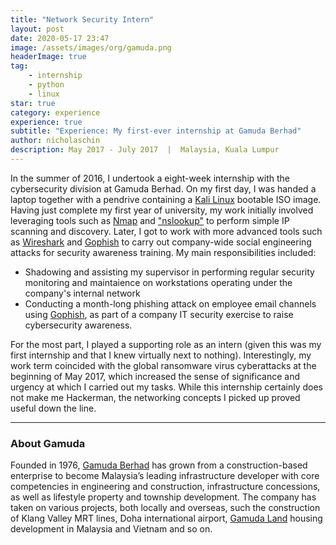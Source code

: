 ```yaml
---
title: "Network Security Intern"
layout: post
date: 2020-05-17 23:47
image: /assets/images/org/gamuda.png
headerImage: true
tag:
    - internship
    - python
    - linux
star: true
category: experience
experience: true
subtitle: "Experience: My first-ever internship at Gamuda Berhad"
author: nicholaschin
description: May 2017 - July 2017  |  Malaysia, Kuala Lumpur
---
```


In the summer of 2016, I undertook a eight-week internship with the cybersecurity division at Gamuda Berhad. On my first day, I was handed a laptop together with a pendrive containing a <a href="https://www.kali.org/">Kali Linux</a> bootable ISO image. Having just complete my first year of university, my work initially involved leveraging tools such as <a href="https://nmap.org/">Nmap</a> and <a href="https://docs.microsoft.com/en-us/windows-server/administration/windows-commands/nslookup">"nslookup"</a> to perform simple IP scanning and discovery. Later, I got to work with more advanced tools such as <a href="https://www.wireshark.org/">Wireshark</a> and <a href="https://getgophish.com/">Gophish</a> to carry out company-wide social engineering attacks for security awareness training. My main responsibilities included:

-   Shadowing and assisting my supervisor in performing regular security monitoring and maintaience on workstations operating under the company's internal network
-   Conducting a month-long phishing attack on employee email channels using <a href="https://getgophish.com/">Gophish</a>, as part of a company IT security exercise to raise cybersecurity awareness.

For the most part, I played a supporting role as an intern (given this was my first internship and that I knew virtually next to nothing). Interestingly, my work term coincided with the global ransomware virus cyberattacks at the beginning of May 2017, which increased the sense of significance and urgency at which I carried out my tasks. While this internship certainly does not make me Hackerman, the networking concepts I picked up proved useful down the line.

<hr/>

### About Gamuda

Founded in 1976, <a href="https://gamuda.com.my/"> Gamuda Berhad</a> has grown from a construction-based enterprise to become Malaysia’s leading infrastructure developer with core competencies in engineering and construction, infrastructure concessions, as well as lifestyle property and township development. The company has taken on various projects, both locally and overseas, such the construction of Klang Valley MRT lines, Doha international airport, <a href="https://gamudaland.com.my/">Gamuda Land</a> housing development in Malaysia and Vietnam and so on.

